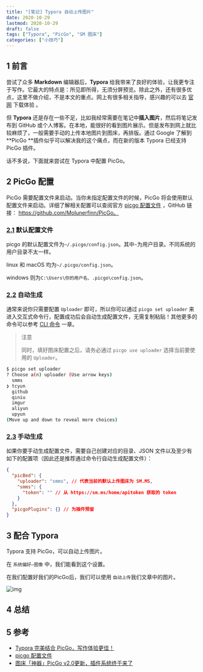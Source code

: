 ```yaml
---
title: "[笔记] Typora 自动上传图片"
date: 2020-10-29
lastmod: 2020-10-29
draft: false
tags: ["Typora", "PicGo", "SM 图床"]
categories: ["小技巧"]
---
```




## 1 前言

尝试了众多 **Markdown** 编辑器后，**Typora** 给我带来了良好的体验，让我更专注于写作。它最大的特点是：所见即所得，无须分屏预览。除此之外，还有很多优点，这里不做介绍，不是本文的重点。网上有很多相关指导，感兴趣的可以去 [官网](https://www.typora.io/) 下载体验 。

但 **Typora** 还是存在一些不足，比如我经常需要在笔记中**插入图片**，然后将笔记发布到 GitHub 或个人博客。在本地，能很好的看到图片展示。但是发布到网上就比较麻烦了，一般需要手动的上传本地图片到图床，再排版。通过 Google 了解到 **PicGo **插件似乎可以解决我的这个痛点，而在新的版本 Typora 已经支持 PicGo 插件。

话不多说，下面就来尝试在 Typora 中配置 PicGo。



## 2  PicGo 配置

PicGo 需要配置文件来启动。当你未指定配置文件的时候，PicGo 将会使用默认配置文件来启动。详细了解相关配置可以查阅官方 [picgo 配置文件](https://picgo.github.io/PicGo-Core-Doc/zh/guide/config.html#%E9%BB%98%E8%AE%A4%E9%85%8D%E7%BD%AE%E6%96%87%E4%BB%B6) ，GitHub 链接： https://github.com/Molunerfinn/PicGo。



### [2.1](https://picgo.github.io/PicGo-Core-Doc/zh/guide/config.html#默认配置文件) 默认配置文件

picgo 的默认配置文件为`~/.picgo/config.json`。其中`~`为用户目录。不同系统的用户目录不太一样。

linux 和 macOS 均为`~/.picgo/config.json`。

windows 则为`C:\Users\你的用户名、.picgo\config.json`。

### [2.2](https://picgo.github.io/PicGo-Core-Doc/zh/guide/config.html#自动生成) 自动生成

通常来说你只需要配置 `Uploader` 即可，所以你可以通过 `picgo set uploader` 来进入交互式命令行，配置成功后会自动生成配置文件，无需复制粘贴！其他更多的命令可以参考 [CLI 命令](https://picgo.github.io/PicGo-Core-Doc/zh/guide/commands.html) 一章。

> 注意
>
> 同时，填好图床配置之后，请务必通过 `picgo use uploader` 选择当前要使用的 `Uploader`。

```bash
$ picgo set uploader
? Choose a(n) uploader (Use arrow keys)
  smms
❯ tcyun
  github
  qiniu
  imgur
  aliyun
  upyun
(Move up and down to reveal more choices)
```



### [2.3](https://picgo.github.io/PicGo-Core-Doc/zh/guide/config.html#手动生成) 手动生成

如果你要手动生成配置文件，需要自己创建对应的目录、JSON 文件以及至少有如下的配置项（因此还是推荐通过命令行自动生成配置文件）：

```json
{
  "picBed": {
    "uploader": "smms", // 代表当前的默认上传图床为 SM.MS,
    "smms": {
      "token": "" // 从 https://sm.ms/home/apitoken 获取的 token
    }
  },
  "picgoPlugins": {} // 为插件预留
}
```



## 3 配合 Typora

Typora 支持 PicGo，可以自动上传图片。

在 `系统偏好—图像` 中，我们能看到这个设置。



在我们配置好我们的PicGo后，我们可以使用 `自动上传`我们文章中的图片。



![img](https://pic4.zhimg.com/80/v2-16fd7708b95630112107127679628b37_1440w.png)



## 4 总结



## 5 参考

- [Typora 完美结合 PicGo，写作体验更佳！]( https://segmentfault.com/a/1190000023513698)
- [picgo 配置文件](https://picgo.github.io/PicGo-Core-Doc/zh/guide/config.html#%E9%BB%98%E8%AE%A4%E9%85%8D%E7%BD%AE%E6%96%87%E4%BB%B6) 
- [图床「神器」PicGo v2.0更新，插件系统终于来了](https://sspai.com/post/52527)

